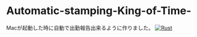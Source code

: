 # Automatic-stamping-King-of-Time-
Macが起動した時に自動で出勤報告出来るように作りました。
[![Rust](https://github.com/uzak0209/Automatic-stamping-King-of-Time-/actions/workflows/rust.yml/badge.svg)](https://github.com/uzak0209/Automatic-stamping-King-of-Time-/actions/workflows/rust.yml)


